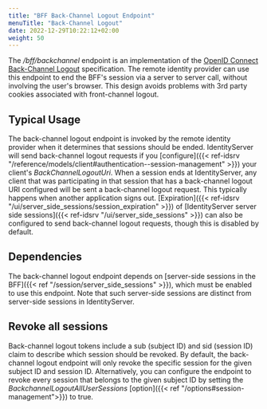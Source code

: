 ```yaml
---
title: "BFF Back-Channel Logout Endpoint"
menuTitle: "Back-Channel Logout"
date: 2022-12-29T10:22:12+02:00
weight: 50
---
```


The */bff/backchannel* endpoint is an implementation of the [OpenID Connect Back-Channel Logout](https://openid.net/specs/openid-connect-backchannel-1_0.html) specification. The remote identity provider can use this endpoint to end the BFF's session via a server to server call, without involving the user's browser. This design avoids problems with 3rd party cookies associated with front-channel logout.

## Typical Usage
The back-channel logout endpoint is invoked by the remote identity provider when it determines that sessions should be ended.  IdentityServer will send back-channel logout requests if you [configure]({{< ref-idsrv "/reference/models/client#authentication--session-management" >}}) your client's *BackChannelLogoutUri*. When a session ends at IdentityServer, any client that was participating in that session that has a back-channel logout URI configured will be sent a back-channel logout request. This typically happens when another application signs out. [Expiration]({{< ref-idsrv "/ui/server_side_sessions/session_expiration" >}}) of [IdentityServer server side sessions]({{< ref-idsrv "/ui/server_side_sessions" >}}) can also be configured to send back-channel logout requests, though this is disabled by default.

## Dependencies
The back-channel logout endpoint depends on [server-side sessions in the BFF]({{< ref "/session/server_side_sessions" >}}), which must be enabled to use this endpoint. Note that such server-side sessions are distinct from server-side sessions in IdentityServer.

## Revoke all sessions
Back-channel logout tokens include a sub (subject ID) and sid (session ID) claim to describe which session should be revoked. By default, the back-channel logout endpoint will only revoke the specific session for the given subject ID and session ID. Alternatively, you can configure the endpoint to revoke every session that belongs to the given subject ID by setting the *BackchannelLogoutAllUserSessions* [option]({{< ref "/options#session-management">}}) to true.
